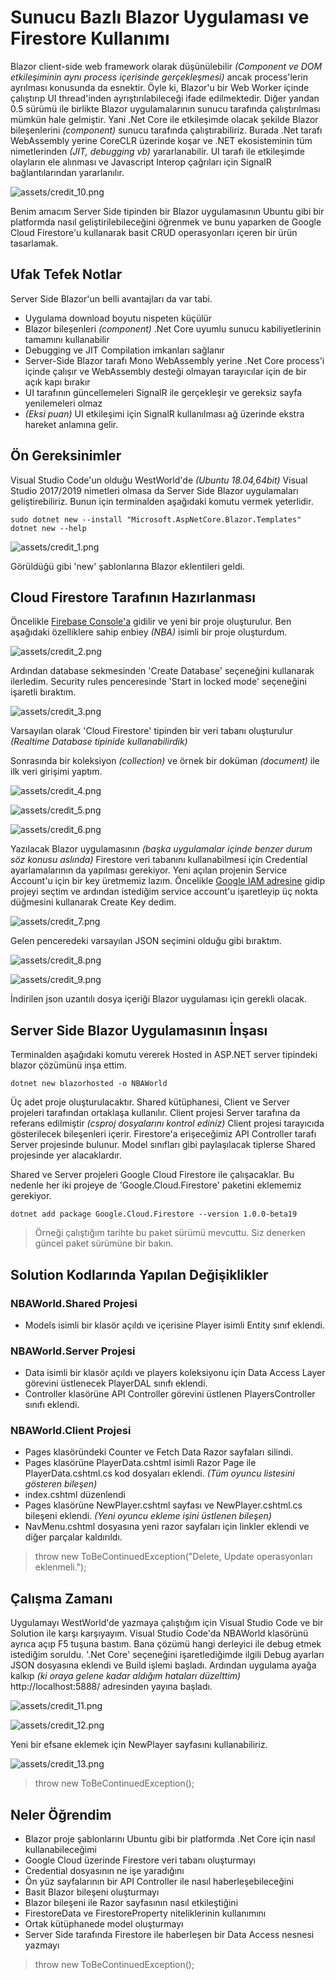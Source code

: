 # Sunucu Bazlı Blazor Uygulaması ve Firestore Kullanımı

Blazor client-side web framework olarak düşünülebilir _(Component ve DOM etkileşiminin aynı process içerisinde gerçekleşmesi)_ ancak process'lerin ayrılması konusunda da esnektir. Öyle ki, Blazor'u bir Web Worker içinde çalıştırıp UI thread'inden ayrıştırılabileceği ifade edilmektedir. Diğer yandan 0.5 sürümü ile birlikte Blazor uygulamalarının sunucu tarafında çalıştırılması mümkün hale gelmiştir. Yani .Net Core ile etkileşimde olacak şekilde Blazor bileşenlerini _(component)_ sunucu tarafında çalıştırabiliriz. Burada .Net tarafı WebAssembly yerine CoreCLR üzerinde koşar ve .NET ekosisteminin tüm nimetlerinden _(JIT, debugging vb)_ yararlanabilir. UI tarafı ile etkileşimde olayların ele alınması ve Javascript Interop çağrıları için SignalR bağlantılarından yararlanılır.

![assets/credit_10.png](assets/credit_10.png)

Benim amacım Server Side tipinden bir Blazor uygulamasının Ubuntu gibi bir platformda nasıl geliştirilebileceğini öğrenmek ve bunu yaparken de Google Cloud Firestore'u kullanarak basit CRUD operasyonları içeren bir ürün tasarlamak.

## Ufak Tefek Notlar

Server Side Blazor'un belli avantajları da var tabi.

- Uygulama download boyutu nispeten küçülür
- Blazor bileşenleri _(component)_ .Net Core uyumlu sunucu kabiliyetlerinin tamamını kullanabilir
- Debugging ve JIT Compilation imkanları sağlanır
- Server-Side Blazor tarafı Mono WebAssembly yerine .Net Core process'i içinde çalışır ve WebAssembly desteği olmayan tarayıcılar için de bir açık kapı bırakır
- UI tarafının güncellemeleri SignalR ile gerçekleşir ve gereksiz sayfa yenilemeleri olmaz
- _(Eksi puan)_ UI etkileşimi için SignalR kullanılması ağ üzerinde ekstra hareket anlamına gelir.

## Ön Gereksinimler

Visual Studio Code'un olduğu WestWorld'de _(Ubuntu 18.04,64bit)_ Visual Studio 2017/2019 nimetleri olmasa da Server Side Blazor uygulamaları geliştirebiliriz. Bunun için terminalden aşağıdaki komutu vermek yeterlidir.

```
sudo dotnet new --install "Microsoft.AspNetCore.Blazor.Templates"
dotnet new --help
```

![assets/credit_1.png](assets/credit_1.png)

Görüldüğü gibi 'new' şablonlarına Blazor eklentileri geldi.

## Cloud Firestore Tarafının Hazırlanması

Öncelikle [Firebase Console'a](https://console.firebase.google.com/) gidilir ve yeni bir proje oluşturulur. Ben aşağıdaki özelliklere sahip enbiey _(NBA)_ isimli bir proje oluşturdum.

![assets/credit_2.png](assets/credit_2.png)

Ardından database sekmesinden 'Create Database' seçeneğini kullanarak ilerledim. Security rules penceresinde 'Start in locked mode' seçeneğini işaretli bıraktım.

![assets/credit_3.png](assets/credit_3.png)

Varsayılan olarak 'Cloud Firestore' tipinden bir veri tabanı oluşturulur _(Realtime Database tipinide kullanabilirdik)_

Sonrasında bir koleksiyon _(collection)_ ve örnek bir doküman _(document)_ ile ilk veri girişimi yaptım.

![assets/credit_4.png](assets/credit_4.png)

![assets/credit_5.png](assets/credit_5.png)

![assets/credit_6.png](assets/credit_6.png)

Yazılacak Blazor uygulamasının _(başka uygulamalar içinde benzer durum söz konusu aslında)_ Firestore veri tabanını kullanabilmesi için Credential ayarlamalarının da yapılması gerekiyor. Yeni açılan projenin Service Account'u için bir key üretmemiz lazım. Öncelikle [Google IAM adresine]( https://console.cloud.google.com/iam-admin/) gidip projeyi seçtim ve ardından istediğim service account'u işaretleyip üç nokta düğmesini kullanarak Create Key dedim.

![assets/credit_7.png](assets/credit_7.png)

Gelen penceredeki varsayılan JSON seçimini olduğu gibi bıraktım.

![assets/credit_8.png](assets/credit_8.png)

![assets/credit_9.png](assets/credit_9.png)

İndirilen json uzantılı dosya içeriği Blazor uygulaması için gerekli olacak.

## Server Side Blazor Uygulamasının İnşası

Terminalden aşağıdaki komutu vererek Hosted in ASP.NET server tipindeki blazor çözümünü inşa ettim.

```
dotnet new blazorhosted -o NBAWorld
```

Üç adet proje oluşturulacaktır. Shared kütüphanesi, Client ve Server projeleri tarafından ortaklaşa kullanılır. Client projesi Server tarafına da referans edilmiştir _(csproj dosyalarını kontrol ediniz)_ Client projesi tarayıcıda gösterilecek bileşenleri içerir. Firestore'a erişeceğimiz API Controller tarafı Server projesinde bulunur. Model sınıfları gibi paylaşılacak tiplerse Shared projesinde yer alacaklardır.

Shared ve Server projeleri Google Cloud Firestore ile çalışacaklar. Bu nedenle her iki projeye de 'Google.Cloud.Firestore' paketini eklememiz gerekiyor.

```
dotnet add package Google.Cloud.Firestore --version 1.0.0-beta19
```

>Örneği çalıştığım tarihte bu paket sürümü mevcuttu. Siz denerken güncel paket sürümüne bir bakın.

## Solution Kodlarında Yapılan Değişiklikler

### NBAWorld.Shared Projesi

- Models isimli bir klasör açıldı ve içerisine Player isimli Entity sınıf eklendi.

### NBAWorld.Server Projesi

- Data isimli bir klasör açıldı ve players koleksiyonu için Data Access Layer görevini üstlenecek PlayerDAL sınıfı eklendi.
- Controller klasörüne API Controller görevini üstlenen PlayersController sınıfı eklendi.

### NBAWorld.Client Projesi

- Pages klasöründeki Counter ve Fetch Data Razor sayfaları silindi.
- Pages klasörüne PlayerData.cshtml isimli Razor Page ile PlayerData.cshtml.cs kod dosyaları eklendi. _(Tüm oyuncu listesini gösteren bileşen)_
- index.cshtml düzenlendi
- Pages klasörüne NewPlayer.cshtml sayfası ve NewPlayer.cshtml.cs bileşeni eklendi. _(Yeni oyuncu ekleme işini üstlenen bileşen)_
- NavMenu.cshtml dosyasına yeni razor sayfaları için linkler eklendi ve diğer parçalar kaldırıldı.

>throw new ToBeContinuedException("Delete, Update operasyonları eklenmeli.");

## Çalışma Zamanı

Uygulamayı WestWorld'de yazmaya çalıştığım için Visual Studio Code ve bir Solution ile karşı karşıyayım. Visual Studio Code'da NBAWorld klasörünü ayrıca açıp F5 tuşuna bastım. Bana çözümü hangi derleyici ile debug etmek istediğim soruldu. '.Net Core' seçeneğini işaretlediğimde ilgili Debug ayarları JSON dosyasına eklendi ve Build işlemi başladı. Ardından uygulama ayağa kalkıp _(ki oraya gelene kadar aldığım hataları düzelttim)_ http://localhost:5888/ adresinden yayına başladı.

![assets/credit_11.png](assets/credit_11.png)

![assets/credit_12.png](assets/credit_12.png)

Yeni bir efsane eklemek için NewPlayer sayfasını kullanabiliriz.

![assets/credit_13.png](assets/credit_13.png)

>throw new ToBeContinuedException();

## Neler Öğrendim

- Blazor proje şablonlarını Ubuntu gibi bir platformda .Net Core için nasıl kullanabileceğimi
- Google Cloud üzerinde Firestore veri tabanı oluşturmayı
- Credential dosyasının ne işe yaradığını
- Ön yüz sayfalarının bir API Controller ile nasıl haberleşebileceğini
- Basit Blazor bileşeni oluşturmayı
- Blazor bileşeni ile Razor sayfasının nasıl etkileştiğini
- FirestoreData ve FirestoreProperty niteliklerinin kullanımını
- Ortak kütüphanede model oluşturmayı
- Server Side tarafında Firestore ile haberleşen bir Data Access nesnesi yazmayı

>throw new ToBeContinuedException();
